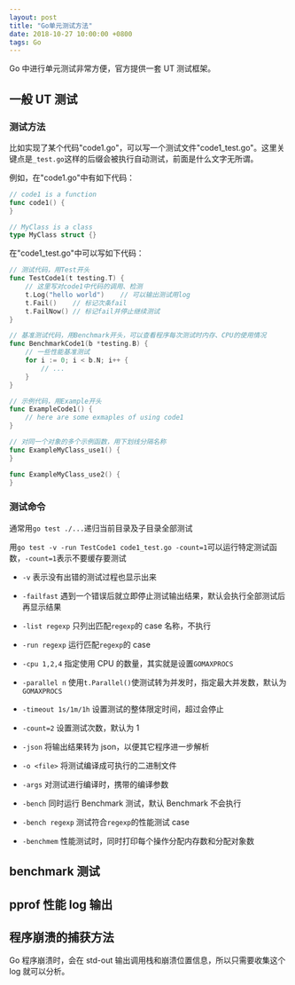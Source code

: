 ```yaml
---
layout: post
title: "Go单元测试方法"
date: 2018-10-27 10:00:00 +0800
tags: Go
---
```


Go 中进行单元测试非常方便，官方提供一套 UT 测试框架。

## 一般 UT 测试

### 测试方法

比如实现了某个代码"code1.go"，可以写一个测试文件"code1_test.go"。这里关键点是`_test.go`这样的后缀会被执行自动测试，前面是什么文字无所谓。

例如，在"code1.go"中有如下代码：

```Go
// code1 is a function
func code1() {
}

// MyClass is a class
type MyClass struct {}
```

在"code1_test.go"中可以写如下代码：

```Go
// 测试代码，用Test开头
func TestCode1(t testing.T) {
	// 这里写对code1中代码的调用、检测
	t.Log("hello world")	// 可以输出测试用log
	t.Fail()	// 标记次条fail
	t.FailNow()	// 标记fail并停止继续测试
}

// 基准测试代码，用Benchmark开头，可以查看程序每次测试时内存、CPU的使用情况
func BenchmarkCode1(b *testing.B) {
	// 一些性能基准测试
	for i := 0; i < b.N; i++ {
		// ...
	}
}

// 示例代码，用Example开头
func ExampleCode1() {
	// here are some exmaples of using code1
}

// 对同一个对象的多个示例函数，用下划线分隔名称
func ExampleMyClass_use1() {
}

func ExampleMyClass_use2() {
}
```

### 测试命令

通常用`go test ./...`递归当前目录及子目录全部测试

用`go test -v -run TestCode1 code1_test.go -count=1`可以运行特定测试函数，`-count=1`表示不要缓存要测试

- `-v` 表示没有出错的测试过程也显示出来
- `-failfast` 遇到一个错误后就立即停止测试输出结果，默认会执行全部测试后再显示结果
- `-list regexp` 只列出匹配`regexp`的 case 名称，不执行
- `-run regexp` 运行匹配`regexp`的 case
- `-cpu 1,2,4` 指定使用 CPU 的数量，其实就是设置`GOMAXPROCS`
- `-parallel n` 使用`t.Parallel()`使测试转为并发时，指定最大并发数，默认为`GOMAXPROCS`
- `-timeout 1s/1m/1h` 设置测试的整体限定时间，超过会停止
- `-count=2` 设置测试次数，默认为 1
- `-json` 将输出结果转为 json，以便其它程序进一步解析
- `-o <file>` 将测试编译成可执行的二进制文件
- `-args` 对测试进行编译时，携带的编译参数

- `-bench` 同时运行 Benchmark 测试，默认 Benchmark 不会执行
- `-bench regexp` 测试符合`regexp`的性能测试 case
- `-benchmem` 性能测试时，同时打印每个操作分配内存数和分配对象数

## benchmark 测试

## pprof 性能 log 输出

## 程序崩溃的捕获方法

Go 程序崩溃时，会在 std-out 输出调用栈和崩溃位置信息，所以只需要收集这个 log 就可以分析。
